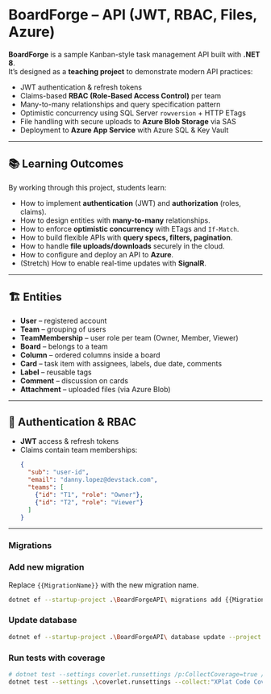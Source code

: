 # BoardForge – API (JWT, RBAC, Files, Azure)

**BoardForge** is a sample Kanban-style task management API built with **.NET 8**.  
It’s designed as a **teaching project** to demonstrate modern API practices:

- JWT authentication & refresh tokens
- Claims-based **RBAC (Role-Based Access Control)** per team
- Many-to-many relationships and query specification pattern
- Optimistic concurrency using SQL Server `rowversion` + HTTP ETags
- File handling with secure uploads to **Azure Blob Storage** via SAS
- Deployment to **Azure App Service** with Azure SQL & Key Vault

---

## 📚 Learning Outcomes

By working through this project, students learn:

- How to implement **authentication** (JWT) and **authorization** (roles, claims).
- How to design entities with **many-to-many** relationships.
- How to enforce **optimistic concurrency** with ETags and `If-Match`.
- How to build flexible APIs with **query specs, filters, pagination**.
- How to handle **file uploads/downloads** securely in the cloud.
- How to configure and deploy an API to **Azure**.
- (Stretch) How to enable real-time updates with **SignalR**.

---

## 🏗 Entities

- **User** – registered account
- **Team** – grouping of users
- **TeamMembership** – user role per team (Owner, Member, Viewer)
- **Board** – belongs to a team
- **Column** – ordered columns inside a board
- **Card** – task item with assignees, labels, due date, comments
- **Label** – reusable tags
- **Comment** – discussion on cards
- **Attachment** – uploaded files (via Azure Blob)

---

## 🔑 Authentication & RBAC

- **JWT** access & refresh tokens
- Claims contain team memberships:
  ```json
  {
    "sub": "user-id",
    "email": "danny.lopez@devstack.com",
    "teams": [
      {"id": "T1", "role": "Owner"},
      {"id": "T2", "role": "Viewer"}
    ]
  }

---
### Migrations

### Add new migration
Replace `{{MigrationName}}` with the new migration name.
```bash
dotnet ef --startup-project .\BoardForgeAPI\ migrations add {{MigrationName}} --project .\Infrastructure.BoardForge -o Data/Migrations
```

### Update database
```bash
dotnet ef --startup-project .\BoardForgeAPI\ database update --project .\Infrastructure.BoardForge
```

### Run tests with coverage
```bash
# dotnet test --settings coverlet.runsettings /p:CollectCoverage=true /p:CoverletOutputFormat=cobertura
dotnet test --settings .\coverlet.runsettings --collect:"XPlat Code Coverage"
```